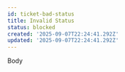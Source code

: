 ```yaml
---
id: ticket-bad-status
title: Invalid Status
status: blocked
created: '2025-09-07T22:24:41.292Z'
updated: '2025-09-07T22:24:41.292Z'
---
```


Body
